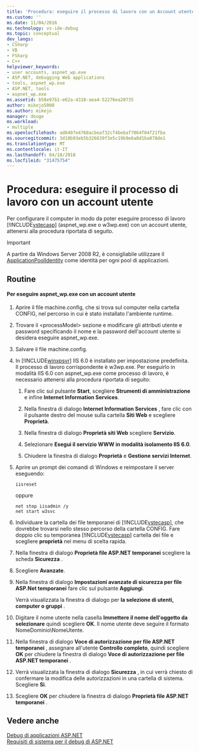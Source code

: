 ```yaml
---
title: 'Procedura: eseguire il processo di lavoro con un Account utente | Documenti Microsoft'
ms.custom: ''
ms.date: 11/04/2016
ms.technology: vs-ide-debug
ms.topic: conceptual
dev_langs:
- CSharp
- VB
- FSharp
- C++
helpviewer_keywords:
- user accounts, aspnet_wp.exe
- ASP.NET, debugging Web applications
- tools, aspnet_wp.exe
- ASP.NET, tools
- aspnet_wp.exe
ms.assetid: b58e97b1-e62a-4318-aea4-52276ea20735
author: mikejo5000
ms.author: mikejo
manager: douge
ms.workload:
- multiple
ms.openlocfilehash: ad6407e4768acbeaf32cf4bebaf7064f04f21fba
ms.sourcegitcommit: 3d10b93eb5b326639f3e5c19b9e6a8d1ba078de1
ms.translationtype: MT
ms.contentlocale: it-IT
ms.lasthandoff: 04/18/2018
ms.locfileid: "31475754"
---
```

# <a name="how-to-run-the-worker-process-under-a-user-account"></a>Procedura: eseguire il processo di lavoro con un account utente
Per configurare il computer in modo da poter eseguire processo di lavoro [!INCLUDE[vstecasp](../code-quality/includes/vstecasp_md.md)] (aspnet_wp.exe o w3wp.exe) con un account utente, attenersi alla procedura riportata di seguito.  

 > [!IMPORTANT]
 > A partire da Windows Server 2008 R2, è consigliabile utilizzare il [ApplicationPoolIdentity](/iis/manage/configuring-security/application-pool-identities) come identità per ogni pool di applicazioni.
  
## <a name="procedure"></a>Routine  
  
#### <a name="to-run-aspnetwpexe-under-a-user-account"></a>Per eseguire aspnet_wp.exe con un account utente  
  
1.  Aprire il file machine.config, che si trova sul computer nella cartella CONFIG, nel percorso in cui è stato installato l'ambiente runtime.  
  
2.  Trovare il &lt;processModel&gt; sezione e modificare gli attributi utente e password specificando il nome e la password dell'account utente si desidera eseguire aspnet_wp.exe.  
  
3.  Salvare il file machine.config.  
  
4.  In [!INCLUDE[winxpsvr](../debugger/includes/winxpsvr_md.md)] IIS 6.0 è installato per impostazione predefinita. Il processo di lavoro corrispondente è w3wp.exe. Per eseguirlo in modalità IIS 6.0 con aspnet_wp.exe come processo di lavoro, è necessario attenersi alla procedura riportata di seguito:  
  
    1.  Fare clic sul pulsante **Start**, scegliere **Strumenti di amministrazione** e infine **Internet Information Services**.  
  
    2.  Nella finestra di dialogo **Internet Information Services** , fare clic con il pulsante destro del mouse sulla cartella **Siti Web** e scegliere **Proprietà**.  
  
    3.  Nella finestra di dialogo **Proprietà siti Web** scegliere **Servizio**.  
  
    4.  Selezionare **Esegui il servizio WWW in modalità isolamento IIS 6.0**.  
  
    5.  Chiudere la finestra di dialogo **Proprietà** e **Gestione servizi Internet**.  
  
5.  Aprire un prompt dei comandi di Windows e reimpostare il server eseguendo:  
  
    ```  
    iisreset  
    ```  
    oppure  
  
    ```  
    net stop iisadmin /y  
    net start w3svc  
    ```  
  
6.  Individuare la cartella dei file temporanei di [!INCLUDE[vstecasp](../code-quality/includes/vstecasp_md.md)], che dovrebbe trovarsi nello stesso percorso della cartella CONFIG. Fare doppio clic su temporanea [!INCLUDE[vstecasp](../code-quality/includes/vstecasp_md.md)] cartella dei file e scegliere **proprietà** nel menu di scelta rapida.  
  
7.  Nella finestra di dialogo **Proprietà file ASP.NET temporanei** scegliere la scheda **Sicurezza** .  
  
8.  Scegliere **Avanzate**.  
  
9. Nella finestra di dialogo **Impostazioni avanzate di sicurezza per file ASP.Net temporanei** fare clic sul pulsante **Aggiungi**.  
  
    Verrà visualizzata la finestra di dialogo per **la selezione di utenti, computer o gruppi**  .  
  
10. Digitare il nome utente nella casella **Immettere il nome dell'oggetto da selezionare** quindi scegliere **OK**. Il nome utente deve seguire il formato NomeDominio\NomeUtente.  
  
11. Nella finestra di dialogo **Voce di autorizzazione per file ASP.NET temporanei** , assegnare all'utente **Controllo completo**, quindi scegliere **OK** per chiudere la finestra di dialogo **Voce di autorizzazione per file ASP.NET temporanei** .  
  
12. Verrà visualizzata la finestra di dialogo **Sicurezza** , in cui verrà chiesto di confermare la modifica delle autorizzazioni in una cartella di sistema. Scegliere **Sì**.  
  
13. Scegliere **OK** per chiudere la finestra di dialogo **Proprietà file ASP.NET temporanei** .  
  
## <a name="see-also"></a>Vedere anche  
[Debug di applicazioni ASP.NET](../debugger/how-to-enable-debugging-for-aspnet-applications.md)   
[Requisiti di sistema per il debug di ASP.NET](../debugger/aspnet-debugging-system-requirements.md)  
  
